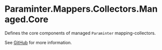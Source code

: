 # Paraminter.Mappers.Collectors.Managed.Core

Defines the core components of managed `Paraminter` mapping-collectors.

See [GitHub](https://github.com/Paraminter/Paraminter.Mappers.Collectors.Managed) for more information.